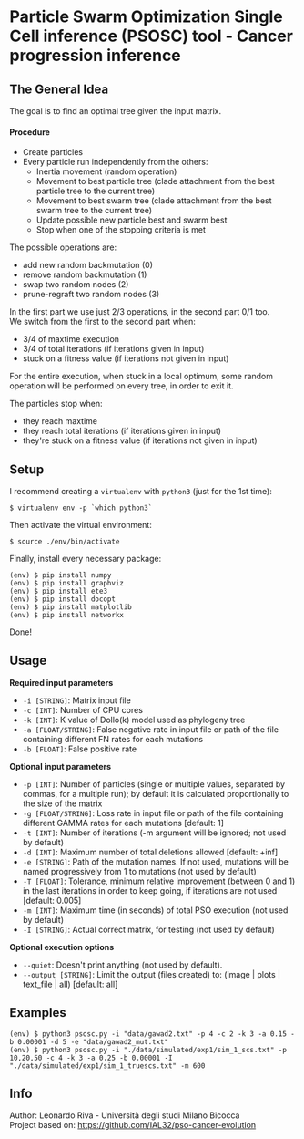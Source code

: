 # Particle Swarm Optimization Single Cell inference (PSOSC) tool - Cancer progression inference


## The General Idea
The goal is to find an optimal tree given the input matrix.

#### Procedure
  - Create particles
  - Every particle run independently from the others:
      - Inertia movement (random operation)
      - Movement to best particle tree (clade attachment from the best particle tree to the current tree)
      - Movement to best swarm tree (clade attachment from the best swarm tree to the current tree)
      - Update possible new particle best and swarm best
      - Stop when one of the stopping criteria is met

The possible operations are:
  - add new random backmutation (0)
  - remove random backmutation (1)
  - swap two random nodes (2)
  - prune-regraft two random nodes (3)

In the first part we use just 2/3 operations, in the second part 0/1 too.\
We switch from the first to the second part when:
  - 3/4 of maxtime execution
  - 3/4 of total iterations (if iterations given in input)
  - stuck on a fitness value (if iterations not given in input)

For the entire execution, when stuck in a local optimum, some random operation will be performed on every tree, in order to exit it.

The particles stop when:
  - they reach maxtime
  - they reach total iterations (if iterations given in input)
  - they're stuck on a fitness value (if iterations not given in input)


## Setup
I recommend creating a `virtualenv` with `python3` (just for the 1st time):
```shell
$ virtualenv env -p `which python3`
```

Then activate the virtual environment:
```shell
$ source ./env/bin/activate
```

Finally, install every necessary package:
```shell
(env) $ pip install numpy
(env) $ pip install graphviz
(env) $ pip install ete3
(env) $ pip install docopt
(env) $ pip install matplotlib
(env) $ pip install networkx
```

Done!


## Usage
**Required input parameters**
- `-i [STRING]`: Matrix input file
- `-c [INT]`: Number of CPU cores
- `-k [INT]`: K value of Dollo(k) model used as phylogeny tree
- `-a [FLOAT/STRING]`: False negative rate in input file or path of the file containing different FN rates for each mutations
- `-b [FLOAT]`: False positive rate

**Optional input parameters**
- `-p [INT]`: Number of particles (single or multiple values, separated by commas, for a multiple run); by default it is calculated proportionally to the size of the matrix
- `-g [FLOAT/STRING]`: Loss rate in input file or path of the file containing different GAMMA rates for each mutations [default: 1]
- `-t [INT]`: Number of iterations (-m argument will be ignored; not used by default)
- `-d [INT]`: Maximum number of total deletions allowed [default: +inf]
- `-e [STRING]`: Path of the mutation names. If not used, mutations will be named progressively from 1 to mutations (not used by default)
- `-T [FLOAT]`: Tolerance, minimum relative improvement (between 0 and 1) in the last iterations in order to keep going, if iterations are not used [default: 0.005]
- `-m [INT]`: Maximum time (in seconds) of total PSO execution (not used by default)
- `-I [STRING]`: Actual correct matrix, for testing (not used by default)

**Optional execution options**
- `--quiet`: Doesn't print anything (not used by default).
- `--output [STRING]`: Limit the output (files created) to: (image | plots | text_file | all) [default: all]


## Examples
```shell
(env) $ python3 psosc.py -i "data/gawad2.txt" -p 4 -c 2 -k 3 -a 0.15 -b 0.00001 -d 5 -e "data/gawad2_mut.txt"
(env) $ python3 psosc.py -i "./data/simulated/exp1/sim_1_scs.txt" -p 10,20,50 -c 4 -k 3 -a 0.25 -b 0.00001 -I "./data/simulated/exp1/sim_1_truescs.txt" -m 600
```


## Info
Author: Leonardo Riva - Università degli studi Milano Bicocca\
Project based on: https://github.com/IAL32/pso-cancer-evolution
